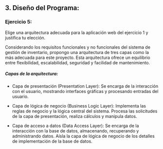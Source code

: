 ## 3. Diseño del Programa:

### Ejercicio 5:
Elige una arquitectura adecuada para la aplicación web del ejercicio 1 y justifica tu elección.



Considerando los requisitos funcionales y no funcionales del sistema de gestión de inventario, propongo una arquitectura de tres capas como la más adecuada para este proyecto. Esta arquitectura ofrece un equilibrio entre flexibilidad, escalabilidad, seguridad y facilidad de mantenimiento.

##### Capas de la arquitectura:

* Capa de presentación (Presentation Layer):
Se encarga de la interacción con el usuario, mostrando interfaces gráficas y procesando entradas del usuario.

* Capa de lógica de negocio (Business Logic Layer):
Implementa las reglas de negocio y la lógica central del sistema.
Procesa las solicitudes de la capa de presentación, realiza cálculos y manipula datos.

* Capa de acceso a datos (Data Access Layer):
Se encarga de la interacción con la base de datos, almacenando, recuperando y administrando datos.
Aísla la capa de lógica de negocio de los detalles de implementación de la base de datos.